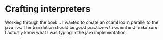 # Crafting interpreters

Working through the book... I wanted to create an ocaml lox in parallel to the java_lox. The translation should
be good practice with ocaml and make sure I actually know what I was typing in the java implementation.


